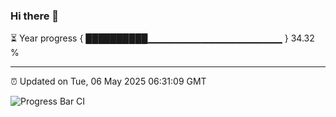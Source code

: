 ### Hi there 👋

⏳ Year progress { ██████████▁▁▁▁▁▁▁▁▁▁▁▁▁▁▁▁▁▁▁▁ } 34.32 %

---

⏰ Updated on Tue, 06 May 2025 06:31:09 GMT

![Progress Bar CI](https://github.com/liununu/liununu/workflows/Progress%20Bar%20CI/badge.svg)
